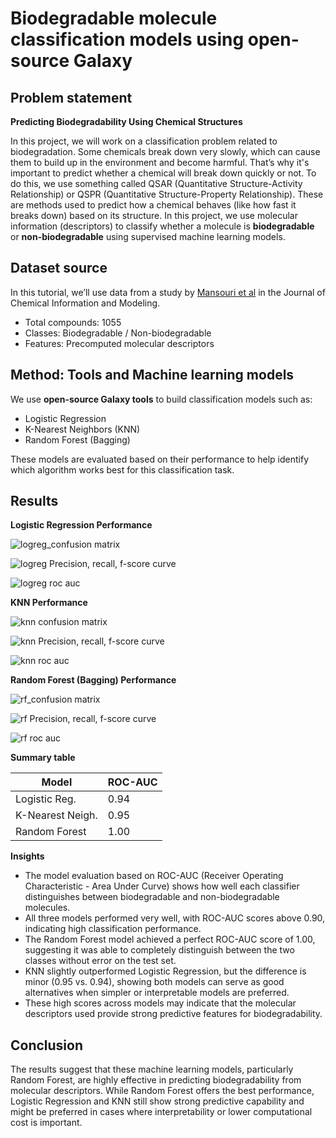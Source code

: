 # **Biodegradable molecule classification models using open-source Galaxy**

## **Problem statement**

**Predicting Biodegradability Using Chemical Structures**

In this project, we will work on a classification problem related to biodegradation. Some chemicals break down very slowly, which can cause them to build up in the environment and become harmful. That’s why it's important to predict whether a chemical will break down quickly or not.
To do this, we use something called QSAR (Quantitative Structure-Activity Relationship) or QSPR (Quantitative Structure-Property Relationship). These are methods used to predict how a chemical behaves (like how fast it breaks down) based on its structure. 
In this project, we use molecular information (descriptors) to classify whether a molecule is **biodegradable** or **non-biodegradable** using supervised machine learning models.

## **Dataset source**
In this tutorial, we’ll use data from a study by [Mansouri et al](https://pubs.acs.org/doi/10.1021/ci4000213) in the Journal of Chemical Information and Modeling. 
* Total compounds: 1055
* Classes: Biodegradable / Non-biodegradable
* Features: Precomputed molecular descriptors 

## **Method: Tools and Machine learning models**

We use **open-source Galaxy tools** to build classification models such as:
* Logistic Regression 
* K-Nearest Neighbors (KNN)
* Random Forest (Bagging) 

These models are evaluated based on their performance to help identify which algorithm works best for this classification task.


## **Results**

**Logistic Regression Performance**

![logreg_confusion matrix](https://github.com/harishmuh/Biodegradarable-molecules_classification_Galaxy/blob/main/documentation/logreg_confusion_matrix.png?raw=true)

![logreg Precision, recall, f-score curve](https://github.com/harishmuh/Biodegradarable-molecules_classification_Galaxy/blob/main/documentation/logreg_precision_recall_linear.png?raw=true)

![logreg roc auc](https://github.com/harishmuh/Biodegradarable-molecules_classification_Galaxy/blob/main/documentation/logreg_roc_linear.png?raw=true)

**KNN Performance**

![knn confusion matrix](https://github.com/harishmuh/Biodegradarable-molecules_classification_Galaxy/blob/main/documentation/knn_confusion_matrix_NN.png?raw=true)

![knn Precision, recall, f-score curve](https://github.com/harishmuh/Biodegradarable-molecules_classification_Galaxy/blob/main/documentation/knn_precision_recall_NN.png?raw=true)

![knn roc auc](https://github.com/harishmuh/Biodegradarable-molecules_classification_Galaxy/blob/main/documentation/knn_roc_NN.png?raw=true)

**Random Forest (Bagging) Performance**

![rf_confusion matrix](https://github.com/harishmuh/Biodegradarable-molecules_classification_Galaxy/blob/main/documentation/rf_confusion_matrix_bagging.png?raw=true)

![rf Precision, recall, f-score curve](https://github.com/harishmuh/Biodegradarable-molecules_classification_Galaxy/blob/main/documentation/rf_precision_recall_bagging.png?raw=true)

![rf roc auc](https://github.com/harishmuh/Biodegradarable-molecules_classification_Galaxy/blob/main/documentation/rf_roc_bagging.png?raw=true)

**Summary table**

| Model            | ROC-AUC |
|------------------|---------|
| Logistic Reg.    | 0.94    |
| K-Nearest Neigh. | 0.95    |
| Random Forest    | 1.00    |

**Insights**

* The model evaluation based on ROC-AUC (Receiver Operating Characteristic - Area Under Curve) shows how well each classifier distinguishes between biodegradable and non-biodegradable molecules.
* All three models performed very well, with ROC-AUC scores above 0.90, indicating high classification performance.
* The Random Forest model achieved a perfect ROC-AUC score of 1.00, suggesting it was able to completely distinguish between the two classes without error on the test set.
* KNN slightly outperformed Logistic Regression, but the difference is minor (0.95 vs. 0.94), showing both models can serve as good alternatives when simpler or interpretable models are preferred.
* These high scores across models may indicate that the molecular descriptors used provide strong predictive features for biodegradability.

## **Conclusion**
The results suggest that these machine learning models, particularly Random Forest, are highly effective in predicting biodegradability from molecular descriptors. While Random Forest offers the best performance, Logistic Regression and KNN still show strong predictive capability and might be preferred in cases where interpretability or lower computational cost is important.


